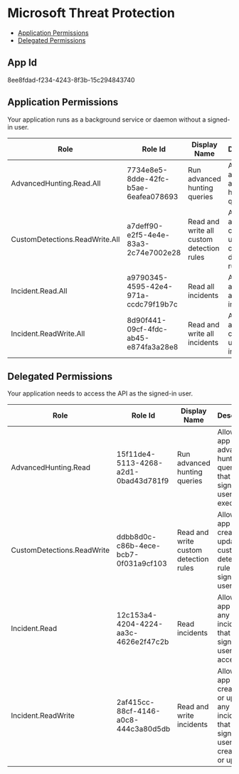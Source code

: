 # Microsoft Threat Protection
- [Application Permissions](#application-permissions)
- [Delegated Permissions](#delegated-permissions)

## App Id
8ee8fdad-f234-4243-8f3b-15c294843740

## Application Permissions
Your application runs as a background service or daemon without a signed-in user.

| Role | Role Id | Display Name | Description |
|---|---|---|---|
| AdvancedHunting.Read.All | 7734e8e5-8dde-42fc-b5ae-6eafea078693 | Run advanced hunting queries | Allows the app to run advanced hunting queries |
| CustomDetections.ReadWrite.All | a7deff90-e2f5-4e4e-83a3-2c74e7002e28 | Read and write all custom detection rules | Allows the app to create or update any custom detection rule |
| Incident.Read.All | a9790345-4595-42e4-971a-ccdc79f19b7c | Read all incidents | Allows the app to read any incident |
| Incident.ReadWrite.All | 8d90f441-09cf-4fdc-ab45-e874fa3a28e8 | Read and write all incidents | Allows the app to create or update any incident |

## Delegated Permissions
Your application needs to access the API as the signed-in user. 

| Role | Role Id | Display Name | Description |
|---|---|---|---|
| AdvancedHunting.Read | 15f11de4-5113-4268-a2d1-0bad43d781f9 | Run advanced hunting queries | Allows the app to run advanced hunting queries, that the signed-in user can execute. |
| CustomDetections.ReadWrite | ddbb8d0c-c86b-4ece-bcb7-0f031a9cf103 | Read and write custom detection rules | Allows the app to create or update any custom detection rule that the signed in user can |
| Incident.Read | 12c153a4-4204-4224-aa3c-4626e2f47c2b | Read incidents | Allows the app to read any incident that the signed in user can access |
| Incident.ReadWrite | 2af415cc-88cf-4146-a0c8-444c3a80d5db | Read and write incidents | Allows the app to create, read or update any incident that the signed in user can create, read or update |

